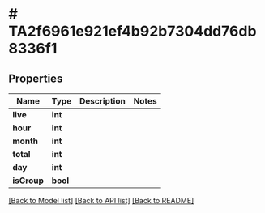 # # TA2f6961e921ef4b92b7304dd76db8336f1

## Properties

Name | Type | Description | Notes
------------ | ------------- | ------------- | -------------
**live** | **int** |  |
**hour** | **int** |  |
**month** | **int** |  |
**total** | **int** |  |
**day** | **int** |  |
**isGroup** | **bool** |  |

[[Back to Model list]](../../README.md#models) [[Back to API list]](../../README.md#endpoints) [[Back to README]](../../README.md)
